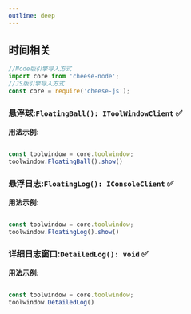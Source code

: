 ```yaml
---
outline: deep
---
```


## 时间相关

```javascript
//Node版引擎导入方式
import core from 'cheese-node';
//JS版引擎导入方式
const core = require('cheese-js');
```

### 悬浮球:`FloatingBall(): IToolWindowClient` :white_check_mark:

**用法示例**:

```javascript

const toolwindow = core.toolwindow;
toolwindow.FloatingBall().show()
```

### 悬浮日志:`FloatingLog(): IConsoleClient` :white_check_mark:

**用法示例**:

```javascript

const toolwindow = core.toolwindow;
toolwindow.FloatingLog().show()
```

### 详细日志窗口:`DetailedLog(): void` :white_check_mark:

**用法示例**:

```javascript

const toolwindow = core.toolwindow;
toolwindow.DetailedLog()
```